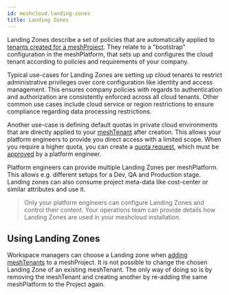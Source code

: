 ```yaml
---
id: meshcloud.landing-zones
title: Landing Zones
---
```


Landing Zones describe a set of policies that are automatically applied to [tenants created for a meshProject](meshcloud.project.md). They relate to a "bootstrap" configuration in the meshPlatform, that sets
up and configures the cloud tenant according to policies and requirements of your company.

Typical use-cases for Landing Zones are setting up cloud tenants to restrict administrative privileges
over core configuration like identity and access management. This ensures company policies with regards to authentication
and authorization are consistently enforced across all cloud tenants. Other common use cases include cloud service or
region restrictions to ensure compliance regarding data processing restrictions.

Another use-case is defining default quotas in private cloud environments that are directly applied to your [meshTenant](meshcloud.tenant.md) after creation.
This allows your platform engineers to provide you direct access with a limited scope. When you require a higher quota, you can create a [quota request](meshcloud.tenant-quota.md), which must be [approved](meshcloud.tenant-quota.md#approval-of-tenant-quota-requests) by a platform engineer.

Platform engineers can provide multiple Landing Zones per meshPlatform. This allows e.g. different setups
for a Dev, QA and Production stage. Landing zones can also consume project meta-data like cost-center or similar attributes
and use it.

> Only your platform engineers can configure Landing Zones and control their content. Your operations team
> can provide details how Landing Zones are used in your meshcloud installation.

## Using Landing Zones

Workspace managers can choose a Landing zone when [adding meshTenants](meshcloud.project.md#adding-meshtenants) to a meshProject.
It is not possible to change the chosen Landing Zone of an existing meshTenant. The only way of doing so is by removing the meshTenant and creating another by re-adding the same meshPlatform to the Project again.
